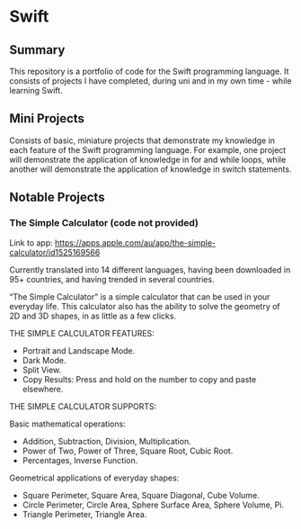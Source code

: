 # Swift
## Summary
This repository is a portfolio of code for the Swift programming language. It consists of projects I have completed, during uni and in my own time - while learning Swift.

## Mini Projects
Consists of basic, miniature projects that demonstrate my knowledge in each feature of the Swift programming language. For example, one project will demonstrate the application of knowledge in for and while loops, while another will demonstrate the application of knowledge in switch statements.

## Notable Projects
### The Simple Calculator (code not provided)
Link to app: https://apps.apple.com/au/app/the-simple-calculator/id1525169566

Currently translated into 14 different languages, having been downloaded in 95+ countries, and having trended in several countries.

“The Simple Calculator” is a simple calculator that can be used in your everyday life. This calculator also has the ability to solve the geometry of 2D and 3D shapes, in as little as a few clicks.

THE SIMPLE CALCULATOR FEATURES:
- Portrait and Landscape Mode.
- Dark Mode.
- Split View. 
- Copy Results: Press and hold on the number to copy and paste elsewhere.

THE SIMPLE CALCULATOR SUPPORTS:

Basic mathematical operations: 
- Addition, Subtraction, Division, Multiplication.
- Power of Two, Power of Three, Square Root, Cubic Root.
- Percentages, Inverse Function.

Geometrical applications of everyday shapes: 
- Square Perimeter, Square Area, Square Diagonal, Cube Volume.
- Circle Perimeter, Circle Area, Sphere Surface Area, Sphere Volume, Pi.
- Triangle Perimeter, Triangle Area.
